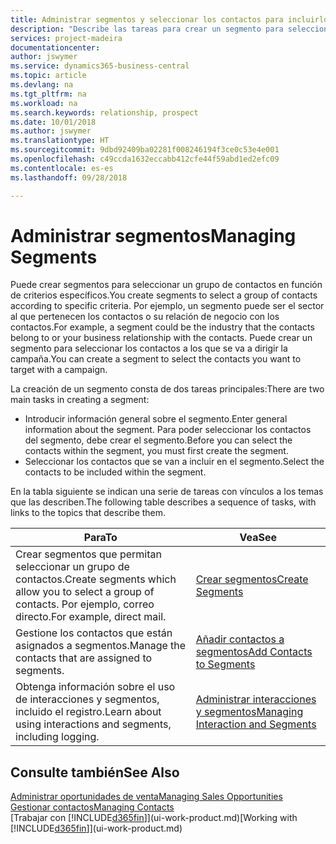 ```yaml
---
title: Administrar segmentos y seleccionar los contactos para incluirlos | Documentos de Microsoft
description: "Describe las tareas para crear un segmento para seleccionar un grupo de contactos según criterios específicos, por ejemplo, contactos de un determinado sector al que desee dirigirse."
services: project-madeira
documentationcenter: 
author: jswymer
ms.service: dynamics365-business-central
ms.topic: article
ms.devlang: na
ms.tgt_pltfrm: na
ms.workload: na
ms.search.keywords: relationship, prospect
ms.date: 10/01/2018
ms.author: jswymer
ms.translationtype: HT
ms.sourcegitcommit: 9dbd92409ba02281f008246194f3ce0c53e4e001
ms.openlocfilehash: c49ccda1632eccabb412cfe44f59abd1ed2efc09
ms.contentlocale: es-es
ms.lasthandoff: 09/28/2018

---
```

# <a name="managing-segments"></a><span data-ttu-id="81cf1-103">Administrar segmentos</span><span class="sxs-lookup"><span data-stu-id="81cf1-103">Managing Segments</span></span>
<span data-ttu-id="81cf1-104">Puede crear segmentos para seleccionar un grupo de contactos en función de criterios específicos.</span><span class="sxs-lookup"><span data-stu-id="81cf1-104">You create segments to select a group of contacts according to specific criteria.</span></span> <span data-ttu-id="81cf1-105">Por ejemplo, un segmento puede ser el sector al que pertenecen los contactos o su relación de negocio con los contactos.</span><span class="sxs-lookup"><span data-stu-id="81cf1-105">For example, a segment could be the industry that the contacts belong to or your business relationship with the contacts.</span></span> <span data-ttu-id="81cf1-106">Puede crear un segmento para seleccionar los contactos a los que se va a dirigir la campaña.</span><span class="sxs-lookup"><span data-stu-id="81cf1-106">You can create a segment to select the contacts you want to target with a campaign.</span></span>

<span data-ttu-id="81cf1-107">La creación de un segmento consta de dos tareas principales:</span><span class="sxs-lookup"><span data-stu-id="81cf1-107">There are two main tasks in creating a segment:</span></span>

* <span data-ttu-id="81cf1-108">Introducir información general sobre el segmento.</span><span class="sxs-lookup"><span data-stu-id="81cf1-108">Enter general information about the segment.</span></span> <span data-ttu-id="81cf1-109">Para poder seleccionar los contactos del segmento, debe crear el segmento.</span><span class="sxs-lookup"><span data-stu-id="81cf1-109">Before you can select the contacts within the segment, you must first create the segment.</span></span>
* <span data-ttu-id="81cf1-110">Seleccionar los contactos que se van a incluir en el segmento.</span><span class="sxs-lookup"><span data-stu-id="81cf1-110">Select the contacts to be included within the segment.</span></span>

<span data-ttu-id="81cf1-111">En la tabla siguiente se indican una serie de tareas con vínculos a los temas que las describen.</span><span class="sxs-lookup"><span data-stu-id="81cf1-111">The following table describes a sequence of tasks, with links to the topics that describe them.</span></span> 

| <span data-ttu-id="81cf1-112">Para</span><span class="sxs-lookup"><span data-stu-id="81cf1-112">To</span></span> | <span data-ttu-id="81cf1-113">Vea</span><span class="sxs-lookup"><span data-stu-id="81cf1-113">See</span></span> |
| --- | --- |
| <span data-ttu-id="81cf1-114">Crear segmentos que permitan seleccionar un grupo de contactos.</span><span class="sxs-lookup"><span data-stu-id="81cf1-114">Create segments which allow you to select a group of contacts.</span></span> <span data-ttu-id="81cf1-115">Por ejemplo, correo directo.</span><span class="sxs-lookup"><span data-stu-id="81cf1-115">For example, direct mail.</span></span> |[<span data-ttu-id="81cf1-116">Crear segmentos</span><span class="sxs-lookup"><span data-stu-id="81cf1-116">Create Segments</span></span>](marketing-how-create-segment.md) |
| <span data-ttu-id="81cf1-117">Gestione los contactos que están asignados a segmentos.</span><span class="sxs-lookup"><span data-stu-id="81cf1-117">Manage the contacts that are assigned to segments.</span></span> |[<span data-ttu-id="81cf1-118">Añadir contactos a segmentos</span><span class="sxs-lookup"><span data-stu-id="81cf1-118">Add Contacts to Segments</span></span>](marketing-add-contact-segment.md) |
| <span data-ttu-id="81cf1-119">Obtenga información sobre el uso de interacciones y segmentos, incluido el registro.</span><span class="sxs-lookup"><span data-stu-id="81cf1-119">Learn about using interactions and segments, including logging.</span></span> |[<span data-ttu-id="81cf1-120">Administrar interacciones y segmentos</span><span class="sxs-lookup"><span data-stu-id="81cf1-120">Managing Interaction and Segments</span></span>](marketing-interaction-segments.md) |

## <a name="see-also"></a><span data-ttu-id="81cf1-121">Consulte también</span><span class="sxs-lookup"><span data-stu-id="81cf1-121">See Also</span></span>
[<span data-ttu-id="81cf1-122">Administrar oportunidades de venta</span><span class="sxs-lookup"><span data-stu-id="81cf1-122">Managing Sales Opportunities</span></span>](marketing-manage-sales-opportunities.md)  
[<span data-ttu-id="81cf1-123">Gestionar contactos</span><span class="sxs-lookup"><span data-stu-id="81cf1-123">Managing Contacts</span></span>](marketing-contacts.md)  
<span data-ttu-id="81cf1-124">[Trabajar con [!INCLUDE[d365fin](includes/d365fin_md.md)]](ui-work-product.md)</span><span class="sxs-lookup"><span data-stu-id="81cf1-124">[Working with [!INCLUDE[d365fin](includes/d365fin_md.md)]](ui-work-product.md)</span></span>

